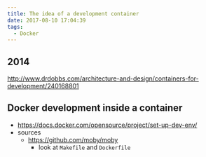 ```yaml
---
title: The idea of a development container
date: 2017-08-10 17:04:39
tags:
  - Docker
---
```


## 2014

http://www.drdobbs.com/architecture-and-design/containers-for-development/240168801

## Docker development inside a container

- https://docs.docker.com/opensource/project/set-up-dev-env/
- sources
  - https://github.com/moby/moby
    - look at `Makefile` and `Dockerfile`
